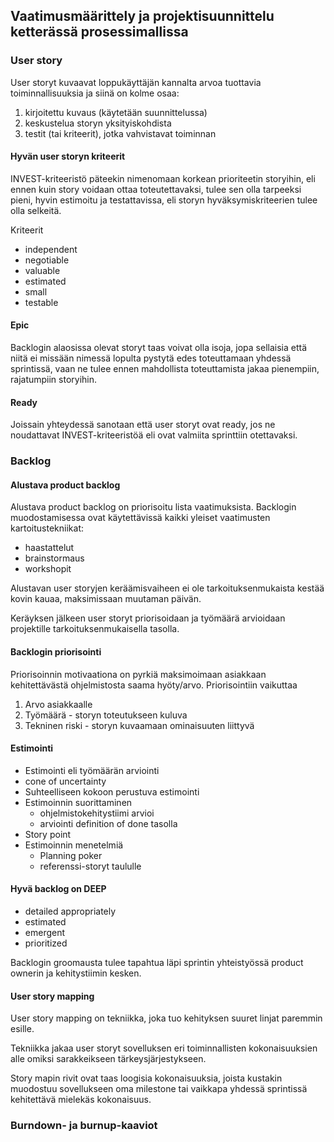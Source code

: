 ## Vaatimusmäärittely ja projektisuunnittelu ketterässä prosessimallissa

### User story
User storyt kuvaavat loppukäyttäjän kannalta arvoa tuottavia toiminnallisuuksia ja siinä on kolme osaa:
1. kirjoitettu kuvaus (käytetään suunnittelussa)
1. keskustelua storyn yksityiskohdista
1. testit (tai kriteerit), jotka vahvistavat toiminnan

#### Hyvän user storyn kriteerit

INVEST-kriteeristö päteekin nimenomaan korkean prioriteetin storyihin, eli ennen kuin story voidaan ottaa toteutettavaksi, tulee sen olla tarpeeksi pieni, hyvin estimoitu ja testattavissa, eli storyn hyväksymiskriteerien tulee olla selkeitä.

Kriteerit
- independent
- negotiable
- valuable
- estimated
- small
- testable

#### Epic
Backlogin alaosissa olevat storyt taas voivat olla isoja, jopa sellaisia että niitä ei missään nimessä lopulta pystytä edes toteuttamaan yhdessä sprintissä, vaan ne tulee ennen mahdollista toteuttamista jakaa pienempiin, rajatumpiin storyihin.

#### Ready
Joissain yhteydessä sanotaan että user storyt ovat ready, jos ne noudattavat INVEST-kriteeristöä eli ovat valmiita sprinttiin otettavaksi.

### Backlog

#### Alustava product backlog
Alustava product backlog on priorisoitu lista vaatimuksista. Backlogin muodostamisessa ovat käytettävissä kaikki yleiset vaatimusten kartoitustekniikat:
- haastattelut
- brainstormaus
- workshopit

Alustavan user storyjen keräämisvaiheen ei ole tarkoituksenmukaista kestää kovin kauaa, maksimissaan muutaman päivän. 

Keräyksen jälkeen user storyt priorisoidaan ja työmäärä arvioidaan projektille tarkoituksenmukaisella tasolla. 

#### Backlogin priorisointi
Priorisoinnin motivaationa on pyrkiä maksimoimaan asiakkaan kehitettävästä ohjelmistosta saama hyöty/arvo. 
Priorisointiin vaikuttaa
1. Arvo asiakkaalle
1. Työmäärä - storyn toteutukseen kuluva 
1. Tekninen riski - storyn kuvaamaan ominaisuuten liittyvä

#### Estimointi

- Estimointi eli työmäärän arviointi
- cone of uncertainty
- Suhteelliseen kokoon perustuva estimointi
- Estimoinnin suorittaminen
    - ohjelmistokehitystiimi arvioi
    - arviointi definition of done tasolla
- Story point
- Estimoinnin menetelmiä
    - Planning poker
    - referenssi-storyt taululle

#### Hyvä backlog on DEEP
- detailed appropriately
- estimated
- emergent
- prioritized

Backlogin groomausta tulee tapahtua läpi sprintin yhteistyössä product ownerin ja kehitystiimin kesken.

#### User story mapping
User story mapping on tekniikka, joka tuo kehityksen suuret linjat paremmin esille.

Tekniikka jakaa user storyt sovelluksen eri toiminnallisten kokonaisuuksien alle omiksi sarakkeikseen tärkeysjärjestykseen.

Story mapin rivit ovat taas loogisia kokonaisuuksia, joista kustakin muodostuu sovellukseen oma milestone tai vaikkapa yhdessä sprintissä kehitettävä mielekäs kokonaisuus.

### Burndown- ja burnup-kaaviot

